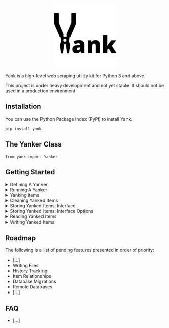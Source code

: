<p align="center">
    <img width="200" height="200" src="./media/logo.png" alt="Yank Logo">
</p>

Yank is a high-level web scraping utility kit for Python 3 and above.

This project is under heavy development and not yet stable. It should not be used in a production environment.

## Installation

You can use the Python Package Index (PyPI) to install Yank.

```
pip install yank
```

## The Yanker Class
```
from yank import Yanker
```

## Getting Started

<details>
<summary>Defining A Yanker</summary>

<br/>

1. Create a class that inherits from Yanker.
2. Specify a start URL as a class attribute, which is used to initiate the first HTTP request.
3. Define a method called "yank" that accepts one argument: target, which is used to access data returned from the completed HTTP request.

```python
# ──────────────────────────────────────────────────────────────────────────────────────
#  QUOTE YANKER                                                                  
# ──────────────────────────────────────────────────────────────────────────────────────

class QuoteYanker(Yanker):
    """ A utility class for yanking quotes from quotes.toscrape.com """

    # ──────────────────────────────────────────────────────────────────────────────────
    #  CLASS ATTRIBUTES
    # ──────────────────────────────────────────────────────────────────────────────────

    # Define start URL
    start_url = "https://quotes.toscrape.com/"

    # Or multiple start URLs to which QuoteYanker.yank() is applied
    # start_urls = ["https://quotes.toscrape.com/"]

    # ──────────────────────────────────────────────────────────────────────────────────
    #  YANK                                                                 
    # ──────────────────────────────────────────────────────────────────────────────────

    def yank(self, target):
        """ Handles a Target object derived from the start URL and its HTTP response """
        
        # Get URL
        url = target.url

        # Get Python requests request object
        request = target.request

        # Get Python requests response object
        response = target.response

        # Get response status code
        status_code = target.status_code

        # Get response raw HTML
        html = target.html

        # Get response bs4 BeautifulSoup object
        soup = target.soup

        # Get response JSON (in the case of API call)
        json = target.json

        # OTHER EXTRACTION LOGIC

        # Return nothing
        return None
```

The above class provides the basic building blocks for your yanker to get started. It will begin by making a GET request to the provided start URL or "target", and then package its corresponding response data and other important information into a Target object. This Target object is then passed into the defined yank method, which executes custom logic -- in this case, a simple demonstration of some of the Target object's more useful attributes.

Of course, none of this will actually happen until the yanker is initialized and run.

</details>

<details>
<summary>Running A Yanker</summary>

<br/>

1. Initialize a yanker instance from your custom Yanker class.
2. Call the yank method on your yanker instance without any arguments; the target object is supplied automagically.

```python
# ──────────────────────────────────────────────────────────────────────────────────────
#  SCRIPT                                                                  
# ──────────────────────────────────────────────────────────────────────────────────────

if __name__ == "__main__":

    # Initialize yanker
    yanker = QuoteYanker()

    # Run yanker
    yanker.yank()
```
```console
[19:33:49] GET https://quotes.toscrape.com/ 200
```

The above script will initialize an instance of the yanker class defined previously, and then run that instance by calling its yank method. A log will appear in your console indicating that an HTTP GET request was made to the start URL, along with the status code of its corresponding response.

</details>

<details>
<summary>Yanking Items</summary>

<br/>

1. Define a method called "yank" that accepts one argument: target.
2. Supply the logic necessary to extract your target's data and yield a dictionary for each distinct item.
3. Supply the logic necessary to follow additional URLs found within the current target page, if any. 

```python
# ──────────────────────────────────────────────────────────────────────────────────────
#  QUOTE YANKER
# ──────────────────────────────────────────────────────────────────────────────────────


class QuoteYanker(Yanker):
    """ A utility class for yanking quotes from quotes.toscrape.com """

    # ──────────────────────────────────────────────────────────────────────────────────
    #  CLASS ATTRIBUTES
    # ──────────────────────────────────────────────────────────────────────────────────

    # Define start URL
    start_url = "https://quotes.toscrape.com/"

    # ──────────────────────────────────────────────────────────────────────────────────
    #  YANK
    # ──────────────────────────────────────────────────────────────────────────────────

    def yank(self, target):
        """ Handles a Target object derived from the start URL and its HTTP response """

        # ──────────────────────────────────────────────────────────────────────────────
        #  YANK LOGIC
        # ──────────────────────────────────────────────────────────────────────────────

        # Get response bs4 BeautifulSoup object
        soup = target.soup

        # Get quote divs
        quote_divs = soup.select("div.quote")

        # Iterate over quote divs
        for quote_div in quote_divs:

            # Get quote
            quote = quote_div.select("span.text")[0].text

            # Get author
            author = quote_div.select("small.author")[0].text

            # Get tags
            tags = [t.text for t in quote_div.select("a.tag")]

            # Yield quote dict
            yield {
                "quote": quote,  # str
                "author": author,  # str
                "tags": tags,  # list of str
            }

        # ──────────────────────────────────────────────────────────────────────────────
        #  NEXT PAGE LOGIC
        # ──────────────────────────────────────────────────────────────────────────────

        # Get pager unordered list
        pager_ul = soup.find("ul", class_="pager")

        # Get next list item
        next_li = pager_ul and pager_ul.find("li", class_="next")

        # Get next page relative path
        next_page_relative_path = next_li and next_li.find("a")["href"]

        # Check if next page relative path is not null
        if next_page_relative_path:

            # Get base URL
            base_url = target.base_url

            # Construct next page URL from base URL and relative path
            next_page_url = self.urljoin(base_url, next_page_relative_path)

            # Call current yank method on the next page
            self.yank(next_page_url)
```

The above yank method will iterate over each element on the target page that represents a single item, and then extract the relevant data from each. Once every item on the target page is packaged into a dictionary and yielded, the current yank method is called recursively on the URL of the next page, if one exists. In this case, the yank method accepts a string URL, which will be converted automagically into a Target object before the same logic is executed once again.

Of course, your yanked items are simply cast into the void until they are stored or written somewhere, which will need to be configured. Additionally, you may choose to clean each item more thoroughly before storage or writing.

</details>

<details>
<summary>Cleaning Yanked Items</summary>

<br/>

1. Define a method called "clean" that accepts two arguments: target and item.
2. Supply the logic necessary to clean the item yielded from the yank method.
3. Return the cleaned item.

```python
# ──────────────────────────────────────────────────────────────────────────────────────
#  QUOTE YANKER
# ──────────────────────────────────────────────────────────────────────────────────────


class QuoteYanker(Yanker):
    """ A utility class for yanking quotes from quotes.toscrape.com """

    # ──────────────────────────────────────────────────────────────────────────────────
    #  CLASS ATTRIBUTES
    # ──────────────────────────────────────────────────────────────────────────────────

    # Define start URL
    start_url = "https://quotes.toscrape.com/"

    # ──────────────────────────────────────────────────────────────────────────────────
    #  YANK
    # ──────────────────────────────────────────────────────────────────────────────────

    def yank(self, target):
        """ Handles a Target object derived from the start URL and its HTTP response """

        # YANK LOGIC

        # Yield item
        yield item  # dict

    # ──────────────────────────────────────────────────────────────────────────────────
    #  CLEAN
    # ──────────────────────────────────────────────────────────────────────────────────

    def clean(self, target, item):
        """ Cleans an item dictionary yielded by the corresponding yank method """

        # Convert tags from a list of strings to a single comma-separated string
        item["tags"] = ",".join(item["tags"])

        # Return item
        return item  # dict
```

The above clean method receives the same target argument supplied in the previous yank method, plus an item dictionary. In other words, this clean method will be called on each item yielded from the corresponding yank method.

Of course, cleaning can be handled directly within the yank method if you wish to omit the clean method altogether. However, a separate clean method is useful in cases that warrant a greater separation of concerns, particularly if complex logic is involved.

</details>

<details>
<summary>Storing Yanked Items: Interface</summary>

<br/>

1. Apply a Yanker.interface decorator to the yank method.
2. Supply keyword arguments that correspond to column name and value type. 

```python
# ──────────────────────────────────────────────────────────────────────────────────────
#  QUOTE YANKER
# ──────────────────────────────────────────────────────────────────────────────────────


class QuoteYanker(Yanker):
    """ A utility class for yanking quotes from quotes.toscrape.com """

    # ──────────────────────────────────────────────────────────────────────────────────
    #  CLASS ATTRIBUTES
    # ──────────────────────────────────────────────────────────────────────────────────

    # Define start URL
    start_url = "https://quotes.toscrape.com/"

    # ──────────────────────────────────────────────────────────────────────────────────
    #  YANK
    # ──────────────────────────────────────────────────────────────────────────────────

    @Yanker.interface(
        quote=str,
        author=str,
        tags=str,
    )
    def yank(self, target):
        """ Handles a Target object derived from the start URL and its HTTP response """

        # ──────────────────────────────────────────────────────────────────────────────
        #  YANK LOGIC
        # ──────────────────────────────────────────────────────────────────────────────

        # Get response bs4 BeautifulSoup object
        soup = target.soup

        # Get quote divs
        quote_divs = soup.select("div.quote")

        # Iterate over quote divs
        for quote_div in quote_divs:

            # Get quote
            quote = quote_div.select("span.text")[0].text

            # Get author
            author = quote_div.select("small.author")[0].text

            # Get tags
            tags = [t.text for t in quote_div.select("a.tag")]

            # Yield quote dict
            yield {
                "quote": quote,  # str
                "author": author,  # str
                "tags": tags,  # list of str
            }
```

The above Yanker.interface decorator instructs your yanker to save each item yielded by the decorated yank method as a row in a table. You may have noticed an SQLite .db file appearing in your working directory upon running the yanker. This is where your tables will live, and their schema will be automatically generated upon declaration of this interface.

The keyword arguments supplied to your interface correspond to the name of a column and Python type -- or "cast" -- of the value it's meant to store. For example, `quote=str` establishes an explicit directive that the value for "quote" on all items yielded from the yank method must be castable to a Python string prior to being stored in the database.

Currently supported interface casts include:

- String (str)
- Integer (int)
- Float (float)
- Boolean (bool)
- Datetime (datetime)

</details>

<details>
<summary>Storing Yanked Items: Interface Options</summary>

<br/>

1. Convert the righthand side of each interface keyword into a dictionary.
2. Add additional options to each dictionary if necessary. 

```python
# Shorthand
@Yanker.interface(
    quote=str,
    author=str,
    tags=str,
)

# Longhand
@Yanker.interface(
    quote={"cast": str, "unique": True},
    author={"cast": str},
    tags={"cast": str},
)
```

The above snippet demonstrates a shorthand and longhand version of the same interface declaration. The shorthand version expects a column name on the left side and a cast on the right side. The longhand version expects a dictionary on the right side that contains at least the cast specification .

Currently supported interface options include:

- unique: bool = False
    - Whether or not any other rows (items) in the table can share the same value for this column.
- null: bool = False
    - Whether or not the value can be None. Note that "nullish" values such as empty strings are still allowed.

</details>

<details>
<summary>Reading Yanked Items</summary>

[...]

</details>

<details>
<summary>Writing Yanked Items</summary>

[...]

</details>

## Roadmap

The following is a list of pending features presented in order of priority:

- [...]
- Writing Files
- History Tracking
- Item Relationships
- Database Migrations
- Remote Databases
- [...]

## FAQ

- [...]

